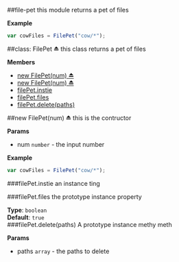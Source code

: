<a name="module_file-pet"></a>
##file-pet
this module returns a pet of files

**Example**  
```js
var cowFiles = FilePet("cow/*");
```

<a name="module_file-pet"></a>
##class: FilePet ⏏
this class returns a pet of files

**Members**

  * [new FilePet(num) ⏏](#module_file-pet)
  * [new FilePet(num) ⏏](#module_file-pet)
* [filePet.instie](#module_file-pet#instie)
* [filePet.files](#module_file-pet#files)
* [filePet.delete(paths)](#module_file-pet#delete)

<a name="module_file-pet"></a>
##new FilePet(num) ⏏
this is the contructor

**Params**

- num `number` - the input number

**Example**  
```js
var cowFiles = FilePet("cow/*");
```


<a name="module_file-pet#instie"></a>
###filePet.instie
an instance ting

<a name="module_file-pet#files"></a>
###filePet.files
the prototype instance property

**Type**: `boolean`  
**Default**: `true`  
<a name="module_file-pet#delete"></a>
###filePet.delete(paths)
A prototype instance methy meth

**Params**

- paths `array` - the paths to delete


